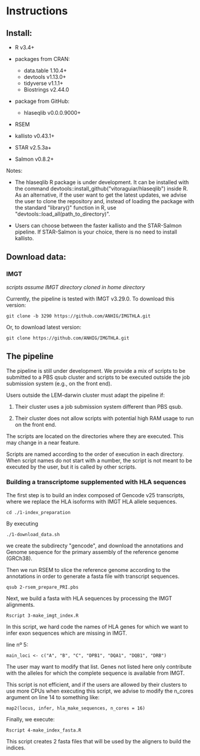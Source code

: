 # Instructions

## Install:

- R v3.4+

- packages from CRAN:
    + data.table 1.10.4+
    + devtools v1.13.0+
    + tidyverse v1.1.1+
    + Biostrings v2.44.0

- package from GitHub:
    + hlaseqlib v0.0.0.9000+ 
    

- RSEM

- kallisto v0.43.1+

- STAR v2.5.3a+

- Salmon v0.8.2+


Notes:

- The hlaseqlib R package is under development. It can be installed with the
  command devtools::install\_github("vitoraguiar/hlaseqlib") inside R. As an
  alternative, if the user want to get the latest updates, we advise the user to
  clone the repository and, instead of loading the package with the standard
  "library()" function in R, use "devtools::load\_all(path\_to\_directory)".

- Users can choose between the faster kallisto and the STAR-Salmon pipeline.
  If STAR-Salmon is your choice, there is no need to install kallisto. 


## Download data:

### IMGT

*scripts assume IMGT directory cloned in home directory*

Currently, the pipeline is tested with IMGT v3.29.0. To download this version:

```
git clone -b 3290 https://github.com/ANHIG/IMGTHLA.git
```

Or, to download latest version:

```
git clone https://github.com/ANHIG/IMGTHLA.git
```

## The pipeline

The pipeline is still under development. We provide a mix of scripts to be
submitted to a PBS qsub cluster and scripts to be executed outside the job
submission system (e.g., on the front end). 

Users outside the LEM-darwin cluster must adapt the pipeline if:

1. Their cluster uses a job submission system different than PBS qsub.

2. Their cluster does not allow scripts with potential high RAM usage to run on
   the front end.

The scripts are located on the directories where they are executed. This may
change in a near feature.

Scripts are named according to the order of execution in each directory. When 
script names do not start with a number, the script is not meant to be executed
by the user, but it is called by other scripts.


### Building a transcriptome supplemented with HLA sequences

The first step is to build an index composed of Gencode v25 transcripts, where
we replace the HLA isoforms with IMGT HLA allele sequences.

```
cd ./1-index_preparation
```

By executing 

```
./1-download_data.sh
```

we create the subdirecty "gencode", and download the annotations and Genome
sequence for the primary assembly of the reference genome (GRCh38).

Then we run RSEM to slice the reference genome according to the annotations
in order to generate a fasta file with transcript sequences. 

```
qsub 2-rsem_prepare_PRI.pbs
```

Next, we build a fasta with HLA sequences by processing the IMGT alignments.

```
Rscript 3-make_imgt_index.R
```

In this script, we hard code the names of HLA genes for which we want to infer 
exon sequences which are missing in IMGT.

line nº 5:
```
main_loci <- c("A", "B", "C", "DPB1", "DQA1", "DQB1", "DRB")
```

The user may want to modify that list. Genes not listed here only contribute
with the alleles for which the complete sequence is available from IMGT.

This script is not efficient, and if the users are allowed by their clusters to
use more CPUs when executing this script, we advise to modify the n\_cores
argument on line 14 to something like:

```
map2(locus, infer, hla_make_sequences, n_cores = 16)
```


Finally, we execute:

```
Rscript 4-make_index_fasta.R
```

This script creates 2 fasta files that will be used by the aligners to build the
indices. 

